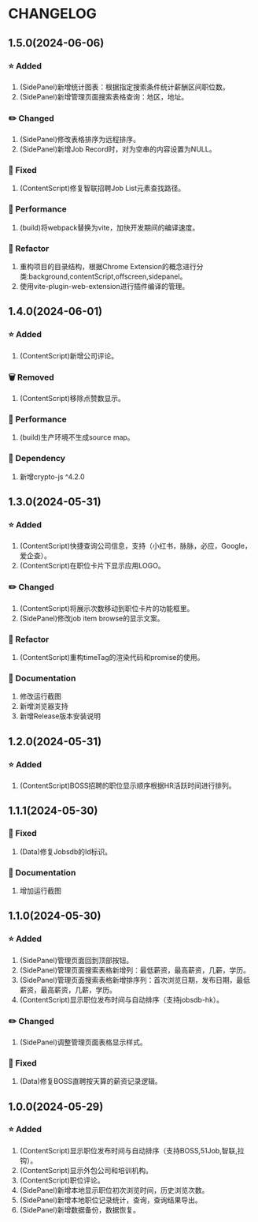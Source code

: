 # CHANGELOG

## 1.5.0(2024-06-06)

### ⭐ Added

1. (SidePanel)新增统计图表：根据指定搜索条件统计薪酬区间职位数。
2. (SidePanel)新增管理页面搜索表格查询：地区，地址。

### ✏️ Changed

1. (SidePanel)修改表格排序为远程排序。
2. (SidePanel)新增Job Record时，对为空串的内容设置为NULL。

### 🐛 Fixed

1. (ContentScript)修复智联招聘Job List元素查找路径。

### 🚀 Performance

1. (build)将webpack替换为vite，加快开发期间的编译速度。

### 🛀 Refactor

1. 重构项目的目录结构，根据Chrome Extension的概念进行分类:background,contentScript,offscreen,sidepanel。
2. 使用vite-plugin-web-extension进行插件编译的管理。

## 1.4.0(2024-06-01)

### ⭐ Added

1. (ContentScript)新增公司评论。

### 🗑️ Removed

1. (ContentScript)移除点赞数显示。

### 🚀 Performance

1. (build)生产环境不生成source map。

### 🔨 Dependency

1. 新增crypto-js ^4.2.0

## 1.3.0(2024-05-31)

### ⭐ Added

1. (ContentScript)快捷查询公司信息，支持（小红书，脉脉，必应，Google，爱企查）。
2. (ContentScript)在职位卡片下显示应用LOGO。

### ✏️ Changed

1. (ContentScript)将展示次数移动到职位卡片的功能框里。
2. (SidePanel)修改job item browse的显示文案。

### 🛀 Refactor

1. (ContentScript)重构timeTag的渲染代码和promise的使用。

### 📔 Documentation

1. 修改运行截图
2. 新增浏览器支持
3. 新增Release版本安装说明

## 1.2.0(2024-05-31)

### ⭐ Added

1. (ContentScript)BOSS招聘的职位显示顺序根据HR活跃时间进行排列。

## 1.1.1(2024-05-30)

### 🐛 Fixed

1. (Data)修复Jobsdb的Id标识。

### 📔 Documentation

1. 增加运行截图

## 1.1.0(2024-05-30)

### ⭐ Added

1. (SidePanel)管理页面回到顶部按钮。
2. (SidePanel)管理页面搜索表格新增列：最低薪资，最高薪资，几薪，学历。
3. (SidePanel)管理页面搜索表格新增排序列：首次浏览日期，发布日期，最低薪资，最高薪资，几薪，学历。
4. (ContentScript)显示职位发布时间与自动排序（支持jobsdb-hk）。

### ✏️ Changed

1. (SidePanel)调整管理页面表格显示样式。

### 🐛 Fixed

1. (Data)修复BOSS直聘按天算的薪资记录逻辑。

## 1.0.0(2024-05-29)

### ⭐ Added

1. (ContentScript)显示职位发布时间与自动排序（支持BOSS,51Job,智联,拉钩）。
2. (ContentScript)显示外包公司和培训机构。
3. (ContentScript)职位评论。
4. (SidePanel)新增本地显示职位初次浏览时间，历史浏览次数。
5. (SidePanel)新增本地职位记录统计，查询，查询结果导出。
6. (SidePanel)新增数据备份，数据恢复。
